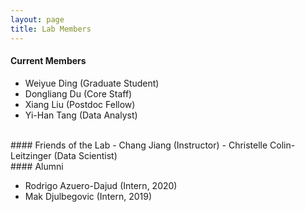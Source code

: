 ```yaml
---
layout: page
title: Lab Members
---
```


#### Current Members

- Weiyue Ding (Graduate Student)
- Dongliang Du (Core Staff)
- Xiang Liu (Postdoc Fellow)
- Yi-Han Tang (Data Analyst)

<br>
#### Friends of the Lab
- Chang Jiang (Instructor)
- Christelle Colin-Leitzinger (Data Scientist)

<br>
#### Alumni

- Rodrigo Azuero-Dajud (Intern, 2020)
- Mak Djulbegovic (Intern, 2019)
